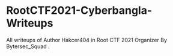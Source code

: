 # RootCTF2021-Cyberbangla-Writeups
All writeups of Author Hakcer404 in Root CTF 2021 Organizer By Bytersec_Squad .
